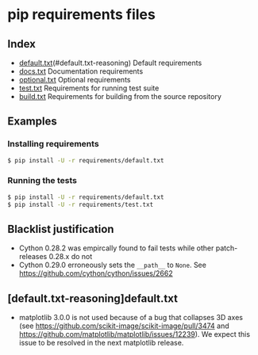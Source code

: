 # pip requirements files

## Index

- [default.txt](default.txt)(#default.txt-reasoning)
  Default requirements
- [docs.txt](docs.txt)
  Documentation requirements
- [optional.txt](optional.txt)
  Optional requirements
- [test.txt](test.txt)
  Requirements for running test suite
- [build.txt](build.txt)
  Requirements for building from the source repository

## Examples

### Installing requirements

```bash
$ pip install -U -r requirements/default.txt
```

### Running the tests

```bash
$ pip install -U -r requirements/default.txt
$ pip install -U -r requirements/test.txt
```

## Blacklist justification

* Cython 0.28.2 was empircally found to fail tests while other patch-releases 0.28.x do not
* Cython 0.29.0 erroneously sets the `__path__` to `None`. See https://github.com/cython/cython/issues/2662

## [default.txt-reasoning]default.txt

* matplotlib 3.0.0 is not used because of a bug that collapses 3D axes (see https://github.com/scikit-image/scikit-image/pull/3474 and https://github.com/matplotlib/matplotlib/issues/12239). We expect this issue to be resolved in the next matplotlib release.
